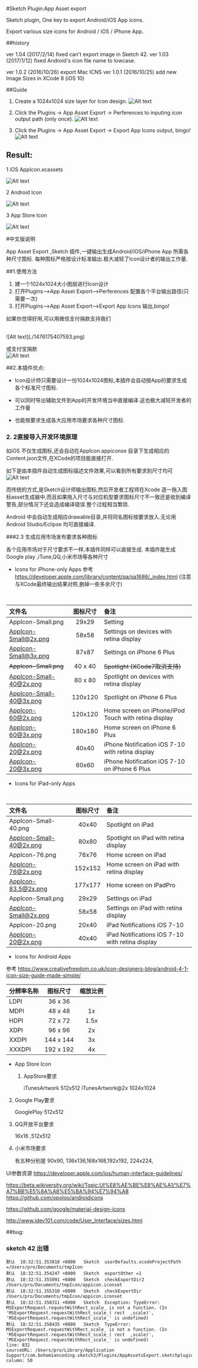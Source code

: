 #Sketch Plugin:App Asset export 

Sketch plugin, One key to export Android/iOS App icons.

Export various size icons for Android / iOS / iPhone App.

##history

ver 1.04 (2017/2/14) fixed can't export image in Sketch 42.
ver 1.03 (2017/1/12) fixed Android's icon file name  to lowcase.
         
ver 1.0.2 (2016/10/26) export  Mac ICNS
ver 1.0.1 (2016/10/25) add new Image Sizes in XCode 8 (iOS 10) 





##Guide

1. Create a 1024x1024 size layer for Icon design.
![Alt text](./1476018467385.png)


2. Click the Plugins -> App Asset Export -> Perferences to inputing icon output path (only once).
![Alt text](./1476164517627.png)

3. Click the Plugins -> App Asset Export -> Export App Icons output, bingo!
![Alt text](./1476164576267.png)

## Result:

1  iOS AppIcon.xcassets

![Alt text](./1477389182544.png)


2 Android Icon

![Alt text](./1476018341670.png)

3 App Store Icon

![Alt text](./1476018548285.png)


#中文版说明 

App Asset Export ,Sketch 插件,一键输出生成Android/iOS/iPhone App 所需各种尺寸图标.
每种图标严格按设计标准输出.极大减轻了Icon设计者的输出工作量.


##1.使用方法

1.  建一个1024x1024大小图层进行Icon设计
2.  打开Plugins-->App Asset Export-->Perferences 配置各个平台输出路径(只需要一次)
3.  打开Plugins-->App Asset Export-->Export App Icons 输出,bingo!

如果你觉得好用,可以用微信支付捐款支持我们

<br>
![Alt text](./1476175407593.png)

或支付宝捐款
<br>
![Alt text](./1476175440258.png)





##2.本插件优点:

+   Icon设计师只需要设计一份1024x1024图标,本插件会自动按App的要求生成各个标准尺寸图标. 


+  可以同时导出辅助文件到App的开发环境当中直接编译.这也极大减轻开发者的工作量 

+  也能按要求生成各大应用市场要求各种尺寸图标.



### 2. 2直接导入开发环境原理


如iOS 不仅生成图标,还会自动在AppIcon.appiconse 目录下生成相应的Content.json文件,在XCode的项目能直接打开.


如下是由本插件自动生成图标描述文件效果,可以看到所有要求到尺寸均可
![Alt text](./1477389182544.png)

而传统的方式,是Sketch设计师输出图标,然后开发者工程师在Xcode 逐一拖入图标asset生成器中,而且如果拖入尺寸与对应机型要求图标尺寸不一致还是收到编译警告,部分情况下还会造成编译错误.整个过程相当繁琐.


Android 中会自动生成相应drawable目录,并将同名图标按要求放入.无论用Android Studio/Eclipse 均可直接编译.



###2.3 生成应用市场发布要求各种图标

各个应用市场对于尺寸要求不一样,本插件同样可以直接生成.
本插件能生成 Google play ,iTune,QQ,小米市场等各种尺寸

+  Icons for iPhone-only Apps
参考 https://developer.apple.com/library/content/qa/qa1686/_index.html
(注意与XCode最终输出结果对照,删掉一些多余尺寸)
<br>


|   文件名    |   图标尺寸 |  备注 | 
| :--------      | :--------:| :--------| 
| AppIcon-Small.png    |   29x29 | Setting  | 
| AppIcon-Small@2x.png    |   58x58 |  Settings on devices with retina display |  
| AppIcon-Small@3x.png    |   87x87 |  Settings on iPhone 6 Plus |  
| ~~AppIcon-Small.png~~    |   40 x 40 |  ~~Spotlight (XCode7取消支持)~~ |
| AppIcon-Small-40@2x.png    |   80 x 80 | Spotlight on devices with retina display |  
| AppIcon-Small-40@3x.png     |   120x120 | Spotlight on iPhone 6 Plus |  
| AppIcon-60@2x.png    |   120x120 | Home screen on iPhone/iPod Touch with retina display | 
| AppIcon-60@3x.png    |   180x180 | Home screen on iPhone 6 Plus | 
| AppIcon-20@2x.png    |   40x40 | iPhone Notification iOS 7-10  with retina display| 
| AppIcon-20@3x.png    |   60x60 | iPhone Notification iOS 7-10 on iPhone 6 Plus| 

+  Icons for iPad-only Apps
<br>

|   文件名    |   图标尺寸 |  备注 | 
| :--------      | :--------:| :--------| 
| AppIcon-Small-40.png    |   40x40 | Spotlight on iPad  | 
| AppIcon-Small-40@2x.png    |   80x80 | Spotlight on iPad with retina display  | 
| AppIcon-76.png    |   76x76 | Home screen on iPad  | 
| AppIcon-76@2x.png    |   152x152 | Home screen on iPad with retina display  | 
| AppIcon-83.5@2x.png    |   177x177 | Home screen on iPadPro  | 
| AppIcon-Small.png    |   29x29 | Settings on iPad  | 
| AppIcon-Small@2x.png    |  58x58 | Settings on iPad with retina display  | 
| AppIcon-20.png    |  20x40 | iPad Notifications iOS 7-10   |
| AppIcon-20@2x.png    |  40x40 | iPad Notifications iOS 7-10   with retina display|

+ Icons for Android Apps


参考  https://www.creativefreedom.co.uk/icon-designers-blog/android-4-1-icon-size-guide-made-simple/



| 分辨率名称      |   图标尺寸 |  缩放比例 | 
| :--------      | :--------:| :--------:| 
| LDPI    |   36 x 36 |   | 
| MDPI    |   48 x 48 |  1x |  
| HDPI    |   72 x 72 |  1.5x |  
| XDPI    |   96 x 96 |  2x |  
| XXDPI    |   144 x 144 | 3x |  
| XXXDPI    |   192 x 192 | 4x | 

+ App Store Icon 

  1. AppStore要求
  
     iTunesArtwork  512x512
     iTunesArtwork@2x 1024x1024
   
 2. Google Play要求
 
     GooglePlay 512x512

  3. QQ开放平台要求
  
       16x16 ,512x512
       
   4. 小米市场要求
   
      有五种分别是
       90x90, 136x136,168x168,192x192, 224x224,       

UI参数资源
https://developer.apple.com/ios/human-interface-guidelines/

https://beta.wikiversity.org/wiki/Topic:UI%E8%AE%BE%E8%AE%A1/%E7%A7%BB%E5%8A%A8%E5%BA%94%E7%94%A8
https://github.com/opoloo/androidicons

https://github.com/google/material-design-icons
 
 http://www.idev101.com/code/User_Interface/sizes.html

##bug:

### sketch 42 出错

```
默认	18:32:51.353818 +0800	Sketch	userDefaults.xcodeProjectPath =/Users/pro/Documents/tmpIcon
默认	18:32:51.354247 +0800	Sketch	exportOther =1
默认	18:32:51.355091 +0800	Sketch	checkExportDir2 /Users/pro/Documents/tmpIcon/appicon.iconset
默认	18:32:51.355310 +0800	Sketch	checkExportDir /Users/pro/Documents/tmpIcon/appicon.iconset
默认	18:32:51.358311 +0800	Sketch	Exception: TypeError: MSExportRequest.requestWithRect_scale_ is not a function. (In 'MSExportRequest.requestWithRect_scale_( rect  ,scale)', 'MSExportRequest.requestWithRect_scale_' is undefined)
默认	18:32:51.358435 +0800	Sketch	TypeError: MSExportRequest.requestWithRect_scale_ is not a function. (In 'MSExportRequest.requestWithRect_scale_( rect  ,scale)', 'MSExportRequest.requestWithRect_scale_' is undefined)
line: 832
sourceURL: /Users/pro/Library/Application Support/com.bohemiancoding.sketch3/Plugins/AppAssetsExport.sketchplugin/Contents/Sketch/export.js
column: 50

```

